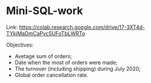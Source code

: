 # Mini-SQL-work

Link: https://colab.research.google.com/drive/17-3XT4d-TYkjMaDmCaPvc5UFoTbLWRTo

Objectives:
* Avetage sum of orders;
* Date when the most of orders were made;
* The turnover (including shipping) during July 2020;
* Global order cancellation rate.
